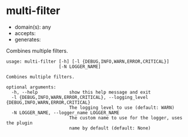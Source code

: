# multi-filter

* domain(s): any
* accepts: 
* generates:

Combines multiple filters.

```
usage: multi-filter [-h] [-l {DEBUG,INFO,WARN,ERROR,CRITICAL}]
                    [-N LOGGER_NAME]

Combines multiple filters.

optional arguments:
  -h, --help            show this help message and exit
  -l {DEBUG,INFO,WARN,ERROR,CRITICAL}, --logging_level {DEBUG,INFO,WARN,ERROR,CRITICAL}
                        The logging level to use (default: WARN)
  -N LOGGER_NAME, --logger_name LOGGER_NAME
                        The custom name to use for the logger, uses the plugin
                        name by default (default: None)
```
